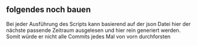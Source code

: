 ## folgendes noch bauen
Bei jeder Ausführung des Scripts kann basierend auf der json Datei hier der nächste passende Zeitraum ausgelesen und hier rein generiert werden.
Somit würde er nicht alle Commits jedes Mal von vorn durchforsten